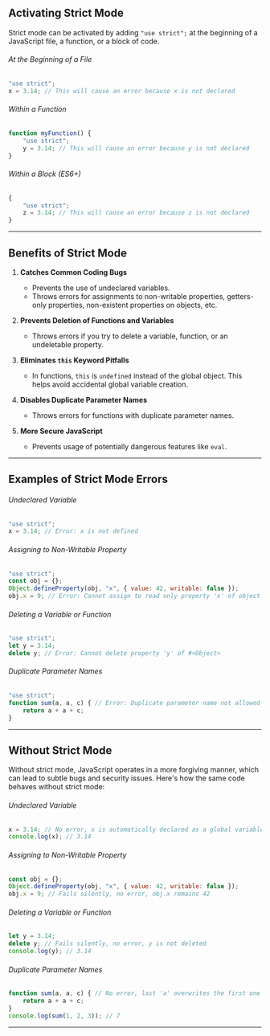 ## Activating Strict Mode

Strict mode can be activated by adding `"use strict";` at the beginning of a JavaScript file, a function, or a block of code.
###### At the Beginning of a File
```javascript
"use strict";
x = 3.14; // This will cause an error because x is not declared
```

###### Within a Function
```javascript
function myFunction() {
    "use strict";
    y = 3.14; // This will cause an error because y is not declared
}
```

###### Within a Block (ES6+)
```javascript
{
    "use strict";
    z = 3.14; // This will cause an error because z is not declared
}
```

---

## Benefits of Strict Mode
1. **Catches Common Coding Bugs**
   - Prevents the use of undeclared variables.
   - Throws errors for assignments to non-writable properties, getters-only properties, non-existent properties on objects, etc.

2. **Prevents Deletion of Functions and Variables**
   - Throws errors if you try to delete a variable, function, or an undeletable property.

3. **Eliminates `this` Keyword Pitfalls**
   - In functions, `this` is `undefined` instead of the global object. This helps avoid accidental global variable creation.

4. **Disables Duplicate Parameter Names**
   - Throws errors for functions with duplicate parameter names.

5. **More Secure JavaScript**
   - Prevents usage of potentially dangerous features like `eval`.

---

## Examples of Strict Mode Errors

###### Undeclared Variable
```javascript
"use strict";
x = 3.14; // Error: x is not defined
```

###### Assigning to Non-Writable Property
```javascript
"use strict";
const obj = {};
Object.defineProperty(obj, "x", { value: 42, writable: false });
obj.x = 9; // Error: Cannot assign to read only property 'x' of object
```

###### Deleting a Variable or Function
```javascript
"use strict";
let y = 3.14;
delete y; // Error: Cannot delete property 'y' of #<Object>
```

###### Duplicate Parameter Names
```javascript
"use strict";
function sum(a, a, c) { // Error: Duplicate parameter name not allowed in this context
    return a + a + c;
}
```

---

## Without Strict Mode

Without strict mode, JavaScript operates in a more forgiving manner, which can lead to subtle bugs and security issues. Here's how the same code behaves without strict mode:

###### Undeclared Variable
```javascript
x = 3.14; // No error, x is automatically declared as a global variable
console.log(x); // 3.14
```

###### Assigning to Non-Writable Property
```javascript
const obj = {};
Object.defineProperty(obj, "x", { value: 42, writable: false });
obj.x = 9; // Fails silently, no error, obj.x remains 42
```

###### Deleting a Variable or Function
```javascript
let y = 3.14;
delete y; // Fails silently, no error, y is not deleted
console.log(y); // 3.14
```

###### Duplicate Parameter Names
```javascript
function sum(a, a, c) { // No error, last 'a' overwrites the first one
    return a + a + c;
}
console.log(sum(1, 2, 3)); // 7
```

---
